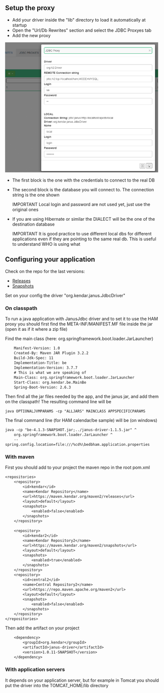 ## Setup the proxy

* Add your driver inside the "lib" directory to load it automatically at startup
* Open the "Url/Db Rewrites" section and select the JDBC Proxyes tab
* Add the new proxy

<img src="images/dbproxy.gif" width="500"/>

* The first block is the one with the credentials to connect to the real DB
* The second block is the database you will connect to. The connection string is the one shown

    IMPORTANT
    Local login and password are not used yet, just use the original ones

* If you are using Hibernate or similar the DIALECT will be the one of the destination database

    IMPORTANT
    It is good practice to use different local dbs for different applications
    even if they are pointing to the same real db. This is useful to understand
    WHO is using what

## Configuring your application

Check on the repo for the last versions:

* [Releases](https://maven.kendar.org/maven2/releases/org/kendar/janus-driver/)
* [Snapshots](https://maven.kendar.org/maven2/snapshots/org/kendar/janus-driver/)

Set on your config the driver "org.kendar.janus.JdbcDriver"


### On classpath

To run a java application with JanusJdbc driver and to set it to use the HAM proxy
you should first find the META-INF/MANIFEST.MF file inside the jar (open it as if it where a
zip file)

Find the main class (here: org.springframework.boot.loader.JarLauncher)

        Manifest-Version: 1.0
        Created-By: Maven JAR Plugin 3.2.2
        Build-Jdk-Spec: 11
        Implementation-Title: be
        Implementation-Version: 3.7.7
        # This is what we are speaking of
        Main-Class: org.springframework.boot.loader.JarLauncher
        Start-Class: org.kendar.be.MainBe
        Spring-Boot-Version: 2.6.3

Then find all the jar files needed by the app, and the janus jar, and add them on the
classpath! The resulting command line will be

    java OPTIONALJVMPARAMS -cp "ALLJARS" MAINCLASS APPSPECIFICPARAMS


The final command line (for HAM calendar/be sample) will be (on windows)

    java -cp "be-4.1.3-SNAPSHOT.jar;../janus-driver-1.1.5.jar" ^
        org.springframework.boot.loader.JarLauncher ^
        --spring.config.location=file:///%cd%\bedbham.application.properties

### With maven

First you should add to your project the maven repo in the root pom.xml

    <repositories>
        <repository>
            <id>kendar</id>
            <name>Kendar Repository</name>
            <url>https://maven.kendar.org/maven2/releases</url>
            <layout>default</layout>
            <snapshots>
                <enabled>false</enabled>
            </snapshots>
        </repository>

        <repository>
            <id>kendar2</id>
            <name>Kendar Repository2</name>
            <url>https://maven.kendar.org/maven2/snapshots</url>
            <layout>default</layout>
            <snapshots>
                <enabled>true</enabled>
            </snapshots>
        </repository>
        <repository>
            <id>central2</id>
            <name>Central Repository2</name>
            <url>https://repo.maven.apache.org/maven2</url>
            <layout>default</layout>
            <snapshots>
                <enabled>false</enabled>
            </snapshots>
        </repository>
    </repositories>

Then add the artifact on your project

        <dependency>
            <groupId>org.kendar</groupId>
            <artifactId>janus-driver</artifactId>
            <version>1.0.11-SNAPSHOT</version>
        </dependency>

### With application servers

It depends on your application server, but for example in Tomcat you should put 
the driver into the  TOMCAT_HOME/lib directory
